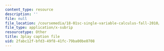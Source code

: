 ```yaml
---
content_type: resource
description: ''
file: null
file_location: /coursemedia/18-01sc-single-variable-calculus-fall-2010/2fabc12fbfd349f841fc79ba00be0708_1RLctDS2hUQ.srt
file_type: application/x-subrip
resourcetype: Other
title: 3play caption file
uid: 2fabc12f-bfd3-49f8-41fc-79ba00be0708
---
```

